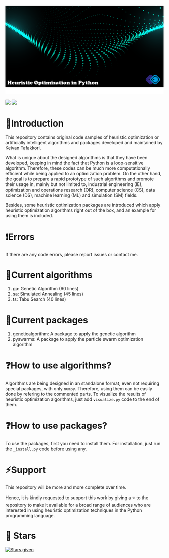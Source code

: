 ![Heuristic Optimization in Python](images/github.png)

![](https://img.shields.io/github/stars/ktafakkori/Heuristic-Optimization-in-Python?style=social)
![](https://img.shields.io/github/languages/code-size/ktafakkori/Heuristic-Optimization-in-Python?style=social)

# 🐍Introduction

This repository contains original code samples of heuristic optimization or artificially intelligent algorithms and packages developed and maintained by Keivan Tafakkori.

What is unique about the designed algorithms is that they have been developed, keeping in mind the fact that Python is a loop-sensitive algorithm. Therefore, these codes can be much more computationally efficient while being applied to an optimization problem. On the other hand, the goal is to prepare a rapid prototype of such algorithms and promote their usage in, mainly but not limited to, industrial engineering (IE), optimization and operations research (OR), computer science (CS), data science (DS), machine learning (ML) and simulation (SM) fields.

Besides, some heuristic optimization packages are introduced which apply heuristic optimization algorithms right out of the box, and an example for using them is included.

# ❗Errors
If there are any code errors, please report issues or contact me. 

# 📃Current algorithms
1. ga: Genetic Algorithm (60 lines)
2. sa: Simulated Annealing (45 lines)
3. ts: Tabu Search (40 lines)

# 📃Current packages
1. geneticalgorithm: A package to apply the genetic algorithm
2. pyswarms: A package to apply the particle swarm optimization algorithm

# ❓How to use algorithms?

Algorithms are being designed in an standalone format, even not requiring special packages, with only `numpy`. Therefore, using them can be easily done by refering to the commented parts. To visualize the results of heuristic optimization algorithms, just add `visualize.py` code to the end of them.

# ❓How to use packages?

To use the packages, first you need to install them. For installation, just run the `_install.py` code before using any.

# ⚡Support

This repository will be more and more complete over time.

Hence, it is kindly requested to support this work by giving a ⭐ to the repository to make it available for a broad range of audiences who are interested in using heuristic optimization techniques in the Python programming language.

# 💫 Stars
[![Stars given](https://reporoster.com/stars/dark/ktafakkori/Heuristic-Optimization-in-Python)](https://github.com/ktafakkori/Heuristic-Optimization-in-Python/stargazers)



